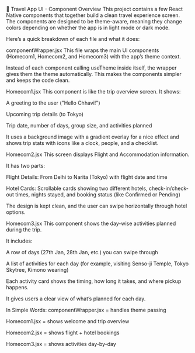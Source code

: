 📄 Travel App UI - Component Overview
This project contains a few React Native components that together build a clean travel experience screen. The components are designed to be theme-aware, meaning they change colors depending on whether the app is in light mode or dark mode.

Here’s a quick breakdown of each file and what it does:

componentWrapper.jsx
This file wraps the main UI components (Homecom1, Homecom2, and Homecom3) with the app’s theme context.

Instead of each component calling useTheme inside itself, the wrapper gives them the theme automatically. This makes the components simpler and keeps the code clean.

Homecom1.jsx
This component is like the trip overview screen.
It shows:

A greeting to the user ("Hello Chhavi!")

Upcoming trip details (to Tokyo)

Trip date, number of days, group size, and activities planned

It uses a background image with a gradient overlay for a nice effect and shows trip stats with icons like a clock, people, and a checklist.

Homecom2.jsx
This screen displays Flight and Accommodation information.

It has two parts:

Flight Details: From Delhi to Narita (Tokyo) with flight date and time

Hotel Cards: Scrollable cards showing two different hotels, check-in/check-out times, nights stayed, and booking status (like Confirmed or Pending)

The design is kept clean, and the user can swipe horizontally through hotel options.

Homecom3.jsx
This component shows the day-wise activities planned during the trip.

It includes:

A row of days (27th Jan, 28th Jan, etc.) you can swipe through

A list of activities for each day (for example, visiting Senso-ji Temple, Tokyo Skytree, Kimono wearing)

Each activity card shows the timing, how long it takes, and where pickup happens.

It gives users a clear view of what’s planned for each day.

In Simple Words:
componentWrapper.jsx = handles theme passing

Homecom1.jsx = shows welcome and trip overview

Homecom2.jsx = shows flight + hotel bookings

Homecom3.jsx = shows activities day-by-day
